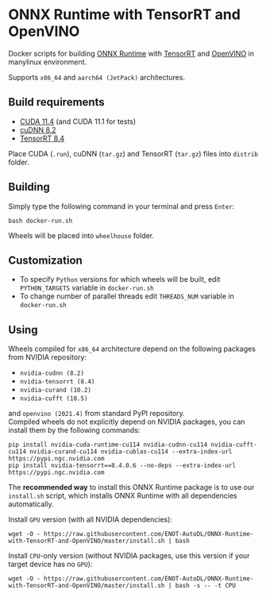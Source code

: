 # ONNX Runtime with TensorRT and OpenVINO

Docker scripts for building [ONNX Runtime](https://github.com/microsoft/onnxruntime) with [TensorRT](https://github.com/NVIDIA/TensorRT) and [OpenVINO](https://github.com/openvinotoolkit/openvino) in manylinux environment.

Supports `x86_64` and `aarch64 (JetPack)` architectures.

## Build requirements

 - [CUDA 11.4](https://developer.nvidia.com/cuda-downloads) (and CUDA 11.1 for tests)
 - [cuDNN 8.2](https://developer.nvidia.com/cudnn-download-survey)
 - [TensorRT 8.4](https://developer.nvidia.com/nvidia-tensorrt-download)

Place CUDA (`.run`), cuDNN (`tar.gz`) and TensorRT (`tar.gz`) files into `distrib` folder.

## Building

Simply type the following command in your terminal and press `Enter`:
```
bash docker-run.sh
```

Wheels will be placed into `wheelhouse` folder.

## Customization

 - To specify `Python` versions for which wheels will be built, edit `PYTHON_TARGETS` variable in `docker-run.sh`
 - To change number of parallel threads edit `THREADS_NUM` variable in `docker-run.sh`

## Using

Wheels compiled for `x86_64` architecture depend on the following packages from NVIDIA repository:
 - `nvidia-cudnn (8.2)`
 - `nvidia-tensorrt (8.4)`
 - `nvidia-curand (10.2)`
 - `nvidia-cufft (10.5)`

and `openvino (2021.4)` from standard PyPI repository.\
Compiled wheels do not explicitly depend on NVIDIA packages, you can install them by the following commands:
```
pip install nvidia-cuda-runtime-cu114 nvidia-cudnn-cu114 nvidia-cufft-cu114 nvidia-curand-cu114 nvidia-cublas-cu114 --extra-index-url https://pypi.ngc.nvidia.com
pip install nvidia-tensorrt==8.4.0.6 --no-deps --extra-index-url https://pypi.ngc.nvidia.com
```

The **recommended way** to install this ONNX Runtime package is to use our `install.sh` script,
which installs ONNX Runtime with all dependencies automatically.

Install `GPU` version (with all NVIDIA dependencies):
```
wget -O - https://raw.githubusercontent.com/ENOT-AutoDL/ONNX-Runtime-with-TensorRT-and-OpenVINO/master/install.sh | bash
```
Install `CPU`-only version (without NVIDIA packages, use this version if your target device has no `GPU`):
```
wget -O - https://raw.githubusercontent.com/ENOT-AutoDL/ONNX-Runtime-with-TensorRT-and-OpenVINO/master/install.sh | bash -s -- -t CPU
```
